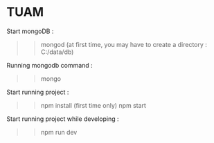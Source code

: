 # TUAM

Start mongoDB :
>> mongod
(at first time, you may have to create a directory : C:/data/db)

Running mongodb command :
>> mongo

Start running project :
>> npm install (first time only)
>> npm start

Start running project while developing :
>> npm run dev

